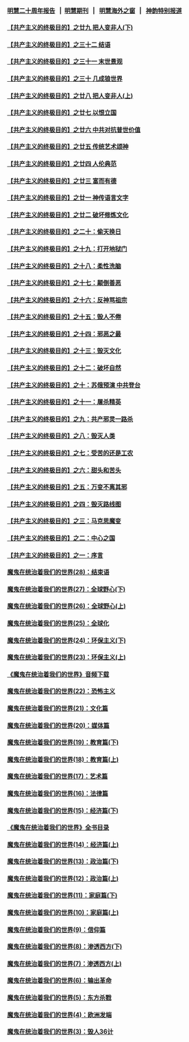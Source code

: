 #### [明慧二十周年报告](https://github.com/gfw-breaker/mh-reports/blob/master/README.md?t=07221720) &nbsp;&nbsp;|&nbsp;&nbsp;[明慧期刊](https://github.com/gfw-breaker/mh-qikan) &nbsp;&nbsp;|&nbsp;&nbsp; [明慧海外之窗](https://github.com/gfw-breaker/mh-news/blob/master/README.md?t=07221720) &nbsp;&nbsp;|&nbsp;&nbsp; [神韵特别报道](https://github.com/gfw-breaker/mh-news/blob/master/shenyun.md?t=07221720) 

#### [【共产主义的终极目的】之廿九 把人变非人(下)](../pages/nsc422/n11344140.md?t=07221720) 

#### [【共产主义的终极目的】之三十二 结语](../pages/nsc422/n11360535.md?t=07221720) 

#### [【共产主义的终极目的】之三十一 末世景观](../pages/nsc422/n11351129.md?t=07221720) 

#### [【共产主义的终极目的】之三十 几成狼世界](../pages/nsc422/n11348280.md?t=07221720) 

#### [【共产主义的终极目的】之廿八 把人变非人(上)](../pages/nsc422/n11340492.md?t=07221720) 

#### [【共产主义的终极目的】之廿七 以恨立国](../pages/nsc422/n11336944.md?t=07221720) 

#### [【共产主义的终极目的】之廿六 中共对抗普世价值](../pages/nsc422/n11324785.md?t=07221720) 

#### [【共产主义的终极目的】之廿五 传统艺术颂神](../pages/nsc422/n11296396.md?t=07221720) 

#### [【共产主义的终极目的】之廿四 人伦典范](../pages/nsc422/n11296397.md?t=07221720) 

#### [【共产主义的终极目的】之廿三 富而有德](../pages/nsc422/n11283598.md?t=07221720) 

#### [【共产主义的终极目的】之廿一 神传语言文字](../pages/nsc422/n11263265.md?t=07221720) 

#### [【共产主义的终极目的】之廿二 破坏修炼文化](../pages/nsc422/n11245728.md?t=07221720) 

#### [【共产主义的终极目的】之二十：偷天换日](../pages/nsc422/n11238846.md?t=07221720) 

#### [【共产主义的终极目的】之十九：打开地狱门](../pages/nsc422/n11206376.md?t=07221720) 

#### [【共产主义的终极目的】之十八：柔性洗脑](../pages/nsc422/n11199994.md?t=07221720) 

#### [【共产主义的终极目的】之十七：颠倒善恶](../pages/nsc422/n11179782.md?t=07221720) 

#### [【共产主义的终极目的】之十六：反神骂祖宗](../pages/nsc422/n11166798.md?t=07221720) 

#### [【共产主义的终极目的】之十五：毁人不倦](../pages/nsc422/n11166792.md?t=07221720) 

#### [【共产主义的终极目的】之十四：邪恶之最](../pages/nsc422/n11150249.md?t=07221720) 

#### [【共产主义的终极目的】之十三：毁灭文化](../pages/nsc422/n11135227.md?t=07221720) 

#### [【共产主义的终极目的】之十二：破坏自然](../pages/nsc422/n11135214.md?t=07221720) 

#### [【共产主义的终极目的】之十：苏俄预演 中共登台](../pages/nsc422/n11118424.md?t=07221720) 

#### [【共产主义的终极目的】之十一：屠杀精英](../pages/nsc422/n11118442.md?t=07221720) 

#### [【共产主义的终极目的】之九：共产邪灵一路杀](../pages/nsc422/n11114139.md?t=07221720) 

#### [【共产主义的终极目的】之八：毁灭人类](../pages/nsc422/n11108503.md?t=07221720) 

#### [【共产主义的终极目的】之七：受苦的还是工农](../pages/nsc422/n11101809.md?t=07221720) 

#### [【共产主义的终极目的】之六：甜头和苦头](../pages/nsc422/n11096971.md?t=07221720) 

#### [【共产主义的终极目的】之五：万变不离其邪](../pages/nsc422/n11091285.md?t=07221720) 

#### [【共产主义的终极目的】之四：毁灭路线图](../pages/nsc422/n11086284.md?t=07221720) 

#### [【共产主义的终极目的】之三：马克思魔变](../pages/nsc422/n11061941.md?t=07221720) 

#### [【共产主义的终极目的】之二：中心之国](../pages/nsc422/n11047728.md?t=07221720) 

#### [【共产主义的终极目的】之一：序言](../pages/nsc422/n11086077.md?t=07221720) 

#### [魔鬼在统治着我们的世界(28)：结束语](../pages/nsc422/n10936246.md?t=07221720) 

#### [魔鬼在统治着我们的世界(27)：全球野心(下)](../pages/nsc422/n10928319.md?t=07221720) 

#### [魔鬼在统治着我们的世界(26)：全球野心(上)](../pages/nsc422/n10900318.md?t=07221720) 

#### [魔鬼在统治着我们的世界(25)：全球化](../pages/nsc422/n10788205.md?t=07221720) 

#### [魔鬼在统治着我们的世界(24)：环保主义(下)](../pages/nsc422/n10695307.md?t=07221720) 

#### [魔鬼在统治着我们的世界(23)：环保主义(上)](../pages/nsc422/n10688613.md?t=07221720) 

#### [《魔鬼在统治着我们的世界》音频下载](../pages/nsc422/n10635553.md?t=07221720) 

#### [魔鬼在统治着我们的世界(22)：恐怖主义](../pages/nsc422/n10614727.md?t=07221720) 

#### [魔鬼在统治着我们的世界(21)：文化篇](../pages/nsc422/n10597706.md?t=07221720) 

#### [魔鬼在统治着我们的世界(20)：媒体篇](../pages/nsc422/n10586579.md?t=07221720) 

#### [魔鬼在统治着我们的世界(19)：教育篇(下)](../pages/nsc422/n10564808.md?t=07221720) 

#### [魔鬼在统治着我们的世界(18)：教育篇(上)](../pages/nsc422/n10526970.md?t=07221720) 

#### [魔鬼在统治着我们的世界(17)：艺术篇](../pages/nsc422/n10499093.md?t=07221720) 

#### [魔鬼在统治着我们的世界(16)：法律篇](../pages/nsc422/n10485969.md?t=07221720) 

#### [魔鬼在统治着我们的世界(15)：经济篇(下)](../pages/nsc422/n10469975.md?t=07221720) 

#### [《魔鬼在统治着我们的世界》全书目录](../pages/nsc422/n10464261.md?t=07221720) 

#### [魔鬼在统治着我们的世界(14)：经济篇(上)](../pages/nsc422/n10457370.md?t=07221720) 

#### [魔鬼在统治着我们的世界(13)：政治篇(下)](../pages/nsc422/n10448270.md?t=07221720) 

#### [魔鬼在统治着我们的世界(12)：政治篇(上)](../pages/nsc422/n10444576.md?t=07221720) 

#### [魔鬼在统治着我们的世界(11)：家庭篇(下)](../pages/nsc422/n10440961.md?t=07221720) 

#### [魔鬼在统治着我们的世界(10)：家庭篇(上)](../pages/nsc422/n10435448.md?t=07221720) 

#### [魔鬼在统治着我们的世界(9)：信仰篇](../pages/nsc422/n10432159.md?t=07221720) 

#### [魔鬼在统治着我们的世界(8)：渗透西方(下)](../pages/nsc422/n10429603.md?t=07221720) 

#### [魔鬼在统治着我们的世界(7)：渗透西方(上)](../pages/nsc422/n10426013.md?t=07221720) 

#### [魔鬼在统治着我们的世界(6)：输出革命](../pages/nsc422/n10421536.md?t=07221720) 

#### [魔鬼在统治着我们的世界(5)：东方杀戮](../pages/nsc422/n10417707.md?t=07221720) 

#### [魔鬼在统治着我们的世界(4)：欧洲发端](../pages/nsc422/n10414890.md?t=07221720) 

#### [魔鬼在统治着我们的世界(3)：毁人36计](../pages/nsc422/n10411583.md?t=07221720) 

